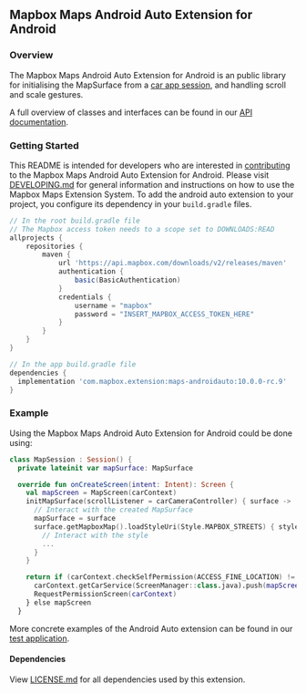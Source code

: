 ## Mapbox Maps Android Auto Extension for Android

### Overview

The Mapbox Maps Android Auto Extension for Android is an public library for initialising the MapSurface from a [car app session](https://developer.android.com/reference/androidx/car/app/Session), and handling scroll and scale gestures.

A full overview of classes and interfaces can be found in our [API documentation](https://docs.mapbox.com/android/beta/maps/guides/).

### Getting Started

This README is intended for developers who are interested in [contributing](https://github.com/mapbox/mapbox-maps-android/blob/master/CONTRIBUTING.md) to the Mapbox Maps Android Auto Extension for Android. Please visit [DEVELOPING.md](https://github.com/mapbox/mapbox-maps-android/blob/master/DEVELOPING.md) for general information and instructions on how to use the Mapbox Maps Extension System. To add the android auto extension to your project, you configure its dependency in your `build.gradle` files.

```groovy
// In the root build.gradle file
// The Mapbox access token needs to a scope set to DOWNLOADS:READ
allprojects {
    repositories {
        maven {
            url 'https://api.mapbox.com/downloads/v2/releases/maven'
            authentication {
                basic(BasicAuthentication)
            }
            credentials {
                username = "mapbox"
                password = "INSERT_MAPBOX_ACCESS_TOKEN_HERE"
            }
        }
    }
}

// In the app build.gradle file
dependencies {
  implementation 'com.mapbox.extension:maps-androidauto:10.0.0-rc.9'
}
```

### Example

Using the Mapbox Maps Android Auto Extension for Android could be done using:

```kotlin
class MapSession : Session() {
  private lateinit var mapSurface: MapSurface

  override fun onCreateScreen(intent: Intent): Screen {
    val mapScreen = MapScreen(carContext)
    initMapSurface(scrollListener = carCameraController) { surface ->
      // Interact with the created MapSurface
      mapSurface = surface
      surface.getMapboxMap().loadStyleUri(Style.MAPBOX_STREETS) { style ->
        // Interact with the style
        ...
      }
    }

    return if (carContext.checkSelfPermission(ACCESS_FINE_LOCATION) != PERMISSION_GRANTED) {
      carContext.getCarService(ScreenManager::class.java).push(mapScreen)
      RequestPermissionScreen(carContext)
    } else mapScreen
  }
```

More concrete examples of the Android Auto extension can be found in our [test application](https://github.com/mapbox/mapbox-maps-android/tree/master/android-auto-app/src/main/java/com/mapbox/maps/testapp/auto).

#### Dependencies

View [LICENSE.md](LICENSE.md) for all dependencies used by this extension.
